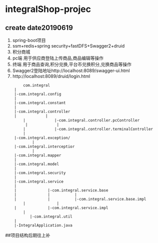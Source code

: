 # integralShop-projec
## create date20190619
<ol>
<li> spring-boot项目</li>
<li> ssm+redis+spring security+fastDFS+Swagger2+druid</li>
<li> 积分商城</li>
<li> pc端 用于供应商登陆上传商品,商品编辑等操作</li>
<li> 终端 用于商品查询,积分兑换,平台币兑换积分,兑换商品等操作</li>
<li> Swagger2登陆地址http://localhost:8089/swagger-ui.html</li>
<li> http://localhost:8089/druid/login.html</li>
</ol>

 
	        com.integral
  		|
  		|-com.integral.config
  		|
  		|-com.integral.constant
  		|
		|-com.integral.controller
  		|             |
 	        |             |-com.integral.controller.pcController 
             |             |
  	        |             |-com.integral.controller.terminalController 
 	        |
  		|-com.integral.exception/
                |
  		|-com.integral.interceptior 
      	        |
  		|-com.integral.mapper
  		|
  		|-com.integral.model
  		|
  		|-com.integral.security
 	 	|
  		|-com.integral.service
  		|              
  		|              |-com.integral.service.base
  		|              |           |
	  	|              |           |-com.integral.service.base.impl
 	        |              |
  		|              |-com.integral.service.impl
 	        |
               |-com.integral.util
  		|
  		|-IntegralApplication.java

##项目结构后期往上补
